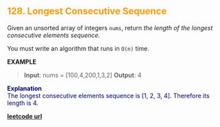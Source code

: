 <h2 style="color:#F90;">128. Longest Consecutive Sequence</h2>

Given an unsorted array of integers `nums`, return _the length of the longest consecutive elements sequence._

You must write an algorithm that runs in `O(n)` time.

**EXAMPLE**
>**Input**: nums = [100,4,200,1,3,2]
**Output**: 4

<p style="color:#007;">
<b>Explanation</b><br>
The longest consecutive elements sequence is [1, 2, 3, 4]. Therefore its length is 4.
</p>

**[leetcode url](https://leetcode.com/problems/longest-consecutive-sequence/description)**